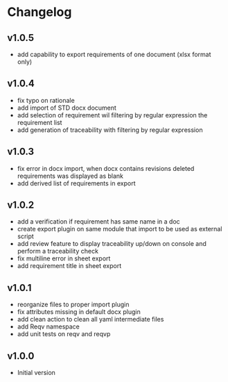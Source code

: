 # Changelog

## v1.0.5

- add capability to export requirements of one document (xlsx format only)

## v1.0.4

- fix typo on rationale
- add import of STD docx document
- add selection of requirement wil filtering by regular expression the requirement list
- add generation of traceability with filtering by regular expression 

## v1.0.3

- fix error in docx import, when docx contains revisions deleted requirements was displayed as blank 
- add derived list of requirements in export

## v1.0.2

- add a verification if requirement has same name in a doc
- create export plugin on same module that import to be used as external script
- add review feature to display traceability up/down on console and perform a traceability check
- fix multiline error in sheet export
- add requirement title in sheet export

## v1.0.1

- reorganize files to proper import plugin
- fix attributes missing in default docx plugin
- add clean action to clean all yaml intermediate files
- add Reqv namespace
- add unit tests on reqv and reqvp

## v1.0.0

- Initial version
